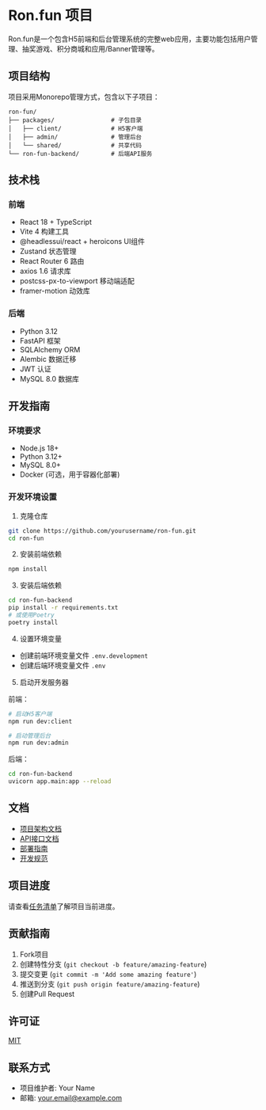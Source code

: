 # Ron.fun 项目

Ron.fun是一个包含H5前端和后台管理系统的完整web应用，主要功能包括用户管理、抽奖游戏、积分商城和应用/Banner管理等。

## 项目结构

项目采用Monorepo管理方式，包含以下子项目：

```
ron-fun/
├── packages/                # 子包目录
│   ├── client/              # H5客户端
│   ├── admin/               # 管理后台
│   └── shared/              # 共享代码
└── ron-fun-backend/         # 后端API服务
```

## 技术栈

### 前端
- React 18 + TypeScript
- Vite 4 构建工具
- @headlessui/react + heroicons UI组件
- Zustand 状态管理
- React Router 6 路由
- axios 1.6 请求库
- postcss-px-to-viewport 移动端适配
- framer-motion 动效库

### 后端
- Python 3.12
- FastAPI 框架
- SQLAlchemy ORM
- Alembic 数据迁移
- JWT 认证
- MySQL 8.0 数据库

## 开发指南

### 环境要求
- Node.js 18+
- Python 3.12+
- MySQL 8.0+
- Docker (可选，用于容器化部署)

### 开发环境设置

1. 克隆仓库
```bash
git clone https://github.com/yourusername/ron-fun.git
cd ron-fun
```

2. 安装前端依赖
```bash
npm install
```

3. 安装后端依赖
```bash
cd ron-fun-backend
pip install -r requirements.txt
# 或使用Poetry
poetry install
```

4. 设置环境变量
- 创建前端环境变量文件 `.env.development`
- 创建后端环境变量文件 `.env`

5. 启动开发服务器

前端：
```bash
# 启动H5客户端
npm run dev:client

# 启动管理后台
npm run dev:admin
```

后端：
```bash
cd ron-fun-backend
uvicorn app.main:app --reload
```

## 文档

- [项目架构文档](docs/architecture.md)
- [API接口文档](docs/api.md)
- [部署指南](docs/deployment.md)
- [开发规范](docs/coding-standards.md)

## 项目进度

请查看[任务清单](todo.md)了解项目当前进度。

## 贡献指南

1. Fork项目
2. 创建特性分支 (`git checkout -b feature/amazing-feature`)
3. 提交变更 (`git commit -m 'Add some amazing feature'`)
4. 推送到分支 (`git push origin feature/amazing-feature`)
5. 创建Pull Request

## 许可证

[MIT](LICENSE)

## 联系方式

- 项目维护者: Your Name
- 邮箱: your.email@example.com 